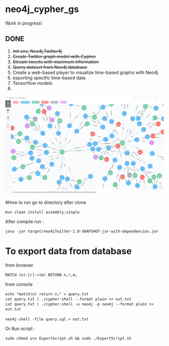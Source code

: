 # neo4j_cypher_gs

Work in progress!

## DONE

1) ~~Init env, Neo4j,Twitter4j~~
2) ~~Create Twitter graph model with Cypher~~
3) ~~Stream tweets with maximum information~~
5) ~~Query dataset from Neo4j database~~
6) Create a web-based player to visualize time-based graphs with Neo4j
7) exporting specific time-based data
8) Tensorflow models
9)

![Imgur](https://github.com/ibouig/neo4j_cypher_gs/blob/master/screen.png)





#How to run
go to directory after clone

    mvn clean install assembly:single

After compile run :

    java -jar target/neo4jTwitter-1.0-SNAPSHOT-jar-with-dependencies.jar
    
    
# To export data from database

from browser 

    MATCH (n)-[r]->(m) RETURN n,r,m;

from console 

    echo "match(n) return n;" > query.txt
    cat query.txt | ./cypher-shell --format plain >> out.txt
    cat query.txt | ./cypher-shell -u neo4j -p neo4j --format plain >> out.txt

    neo4j-shell -file query.cql > out.txt    
    
Or Run script :

    sudo chmod u+x ExportScript.sh && sudo ./ExportScript.sh
